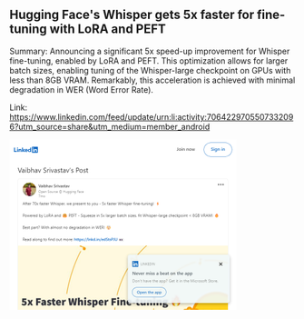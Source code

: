 ## Hugging Face's Whisper gets 5x faster for fine-tuning with LoRA and PEFT
Summary: Announcing a significant 5x speed-up improvement for Whisper fine-tuning, enabled by LoRA and PEFT. This optimization allows for larger batch sizes, enabling tuning of the Whisper-large checkpoint on GPUs with less than 8GB VRAM. Remarkably, this acceleration is achieved with minimal degradation in WER (Word Error Rate).

Link: https://www.linkedin.com/feed/update/urn:li:activity:7064229705507332096?utm_source=share&utm_medium=member_android

<img src="/img/2319bfdc-248a-4386-8540-40c36a2f0606.png" width="400" />
<br/><br/>
